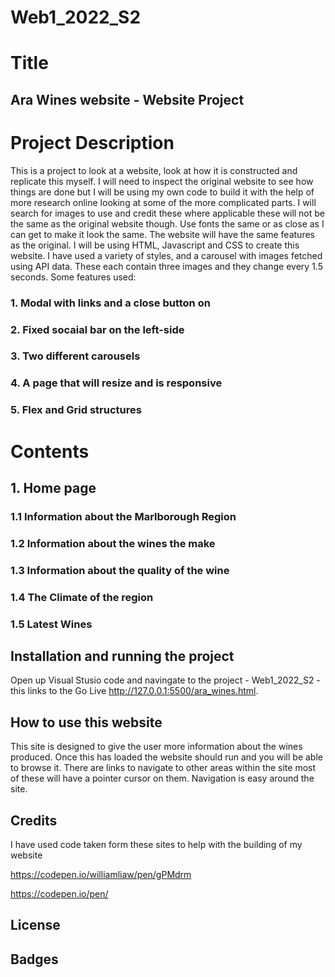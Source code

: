 # Web1_2022_S2
# Title
## Ara Wines website - Website Project 

# Project Description
This is a project to look at a website, look at how it is constructed and replicate this myself. I will need to inspect the original website to see how things are done but I will be using my own code to build it with the help of more research online looking at some of the more complicated parts.
I will search for images to use and credit these where applicable these will not be the same as the original website though. Use fonts the same or as close as I can get to make it look the same. The website will have the same features as the original. 
I will be using HTML, Javascript and CSS to create this website. I have used a variety of styles, and a carousel with images fetched using API data. These each contain three images and they change every 1.5 seconds. 
Some features used:
### 1. Modal with links and a close button on
### 2. Fixed socaial bar on the left-side
### 3. Two different carousels
### 4. A page that will resize and is responsive
### 5. Flex and Grid structures


# Contents
 ## 1. Home page
 ### 1.1 Information about the Marlborough Region
 ### 1.2 Information about the wines the make
 ### 1.3 Information about the quality of the wine
 ### 1.4 The Climate of the region
 ### 1.5 Latest Wines
 
 ## Installation and running the project
 Open up Visual Stusio code and navingate to the project - Web1_2022_S2 - this links to the Go Live http://127.0.0.1:5500/ara_wines.html. 
 
 
 ## How to use this website
This site is designed to give the user more information about the wines produced. Once this has loaded the website should run and you will be able to browse it. There are links to navigate to other areas within the site most of these will have a pointer cursor on them. Navigation is easy around the site. 

## Credits

I have used code taken form these sites to help with the building of my website

https://codepen.io/williamliaw/pen/gPMdrm

https://codepen.io/pen/

## License 

## Badges
